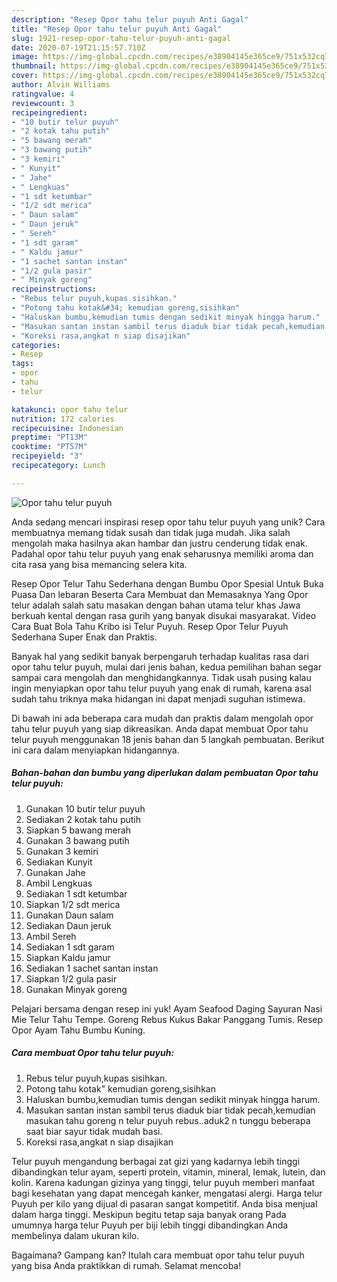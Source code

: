 ```yaml
---
description: "Resep Opor tahu telur puyuh Anti Gagal"
title: "Resep Opor tahu telur puyuh Anti Gagal"
slug: 1921-resep-opor-tahu-telur-puyuh-anti-gagal
date: 2020-07-19T21:15:57.710Z
image: https://img-global.cpcdn.com/recipes/e38904145e365ce9/751x532cq70/opor-tahu-telur-puyuh-foto-resep-utama.jpg
thumbnail: https://img-global.cpcdn.com/recipes/e38904145e365ce9/751x532cq70/opor-tahu-telur-puyuh-foto-resep-utama.jpg
cover: https://img-global.cpcdn.com/recipes/e38904145e365ce9/751x532cq70/opor-tahu-telur-puyuh-foto-resep-utama.jpg
author: Alvin Williams
ratingvalue: 4
reviewcount: 3
recipeingredient:
- "10 butir telur puyuh"
- "2 kotak tahu putih"
- "5 bawang merah"
- "3 bawang putih"
- "3 kemiri"
- " Kunyit"
- " Jahe"
- " Lengkuas"
- "1 sdt ketumbar"
- "1/2 sdt merica"
- " Daun salam"
- " Daun jeruk"
- " Sereh"
- "1 sdt garam"
- " Kaldu jamur"
- "1 sachet santan instan"
- "1/2 gula pasir"
- " Minyak goreng"
recipeinstructions:
- "Rebus telur puyuh,kupas sisihkan."
- "Potong tahu kotak&#34; kemudian goreng,sisihkan"
- "Haluskan bumbu,kemudian tumis dengan sedikit minyak hingga harum."
- "Masukan santan instan sambil terus diaduk biar tidak pecah,kemudian masukan tahu goreng n telur puyuh rebus..aduk2 n tunggu beberapa saat biar sayur tidak mudah basi."
- "Koreksi rasa,angkat n siap disajikan"
categories:
- Resep
tags:
- opor
- tahu
- telur

katakunci: opor tahu telur 
nutrition: 172 calories
recipecuisine: Indonesian
preptime: "PT13M"
cooktime: "PT57M"
recipeyield: "3"
recipecategory: Lunch

---
```



![Opor tahu telur puyuh](https://img-global.cpcdn.com/recipes/e38904145e365ce9/751x532cq70/opor-tahu-telur-puyuh-foto-resep-utama.jpg)

Anda sedang mencari inspirasi resep opor tahu telur puyuh yang unik? Cara membuatnya memang tidak susah dan tidak juga mudah. Jika salah mengolah maka hasilnya akan hambar dan justru cenderung tidak enak. Padahal opor tahu telur puyuh yang enak seharusnya memiliki aroma dan cita rasa yang bisa memancing selera kita.

Resep Opor Telur Tahu Sederhana dengan Bumbu Opor Spesial Untuk Buka Puasa Dan lebaran Beserta Cara Membuat dan Memasaknya Yang Opor telur adalah salah satu masakan dengan bahan utama telur khas Jawa berkuah kental dengan rasa gurih yang banyak disukai masyarakat. Video Cara Buat Bola Tahu Kribo isi Telur Puyuh. Resep Opor Telur Puyuh Sederhana Super Enak dan Praktis.

Banyak hal yang sedikit banyak berpengaruh terhadap kualitas rasa dari opor tahu telur puyuh, mulai dari jenis bahan, kedua pemilihan bahan segar sampai cara mengolah dan menghidangkannya. Tidak usah pusing kalau ingin menyiapkan opor tahu telur puyuh yang enak di rumah, karena asal sudah tahu triknya maka hidangan ini dapat menjadi suguhan istimewa.


Di bawah ini ada beberapa cara mudah dan praktis dalam mengolah opor tahu telur puyuh yang siap dikreasikan. Anda dapat membuat Opor tahu telur puyuh menggunakan 18 jenis bahan dan 5 langkah pembuatan. Berikut ini cara dalam menyiapkan hidangannya.

<!--inarticleads1-->

##### Bahan-bahan dan bumbu yang diperlukan dalam pembuatan Opor tahu telur puyuh:

1. Gunakan 10 butir telur puyuh
1. Sediakan 2 kotak tahu putih
1. Siapkan 5 bawang merah
1. Gunakan 3 bawang putih
1. Gunakan 3 kemiri
1. Sediakan  Kunyit
1. Gunakan  Jahe
1. Ambil  Lengkuas
1. Sediakan 1 sdt ketumbar
1. Siapkan 1/2 sdt merica
1. Gunakan  Daun salam
1. Sediakan  Daun jeruk
1. Ambil  Sereh
1. Sediakan 1 sdt garam
1. Siapkan  Kaldu jamur
1. Sediakan 1 sachet santan instan
1. Siapkan 1/2 gula pasir
1. Gunakan  Minyak goreng


Pelajari bersama dengan resep ini yuk! Ayam Seafood Daging Sayuran Nasi Mie Telur Tahu Tempe. Goreng Rebus Kukus Bakar Panggang Tumis. Resep Opor Ayam Tahu Bumbu Kuning. 

<!--inarticleads2-->

##### Cara membuat Opor tahu telur puyuh:

1. Rebus telur puyuh,kupas sisihkan.
1. Potong tahu kotak&#34; kemudian goreng,sisihkan
1. Haluskan bumbu,kemudian tumis dengan sedikit minyak hingga harum.
1. Masukan santan instan sambil terus diaduk biar tidak pecah,kemudian masukan tahu goreng n telur puyuh rebus..aduk2 n tunggu beberapa saat biar sayur tidak mudah basi.
1. Koreksi rasa,angkat n siap disajikan


Telur puyuh mengandung berbagai zat gizi yang kadarnya lebih tinggi dibandingkan telur ayam, seperti protein, vitamin, mineral, lemak, lutein, dan kolin. Karena kadungan gizinya yang tinggi, telur puyuh memberi manfaat bagi kesehatan yang dapat mencegah kanker, mengatasi alergi. Harga telur Puyuh per kilo yang dijual di pasaran sangat kompetitif. Anda bisa menjual dalam harga tinggi. Meskipun begitu tetap saja banyak orang Pada umumnya harga telur Puyuh per biji lebih tinggi dibandingkan Anda membelinya dalam ukuran kilo. 

Bagaimana? Gampang kan? Itulah cara membuat opor tahu telur puyuh yang bisa Anda praktikkan di rumah. Selamat mencoba!
